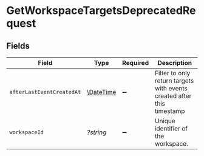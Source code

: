 # GetWorkspaceTargetsDeprecatedRequest


## Fields

| Field                                                                  | Type                                                                   | Required                                                               | Description                                                            |
| ---------------------------------------------------------------------- | ---------------------------------------------------------------------- | ---------------------------------------------------------------------- | ---------------------------------------------------------------------- |
| `afterLastEventCreatedAt`                                              | [\DateTime](https://www.php.net/manual/en/class.datetime.php)          | :heavy_minus_sign:                                                     | Filter to only return targets with events created after this timestamp |
| `workspaceId`                                                          | *?string*                                                              | :heavy_minus_sign:                                                     | Unique identifier of the workspace.                                    |